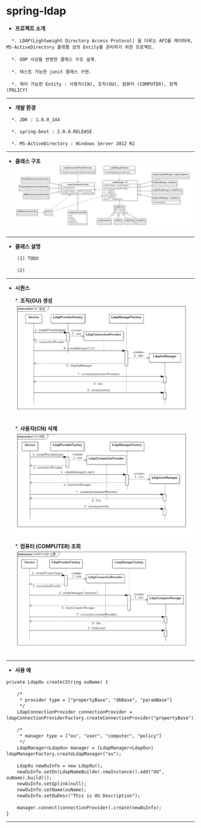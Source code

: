 # spring-ldap

* **프로젝트 소개**
```
  *. LDAP(Lightweight Directory Access Protocol) 을 다루는 API를 제어하여, MS-ActiveDirectory 플랫폼 상의 Entity를 관리하기 위한 프로젝트.

  *. OOP 사상을 반영한 클래스 구조 설계.

  *. 테스트 가능한 junit 클래스 구현.

  *. 제어 가능한 Entity : 사용자(CN), 조직(OU), 컴퓨터 (COMPUTER), 정책(POLICY)
```

-----------------------------------

* **개발 환경**
```
  *. JDK : 1.8.0_144
	
  *. spring-boot : 2.0.0.RELEASE
	
  *. MS-ActiveDirectory : Windows Server 2012 R2
```

-----------------------------------
	
* **클래스 구조**
![](/images/class.png)

-----------------------------------

* **클래스 설명**
```    
    (1) TODO
	
    (2) 
```

-----------------------------------

* **시퀀스**

  *. **조직(OU) 생성**	
  ![](/images/sequence_create.png)

  *. **사용자(CN) 삭제**
  ![](/images/sequence_delete.png)

  *. **컴퓨터 (COMPUTER) 조회**
  ![](/images/sequence_find.png)

-----------------------------------

* **사용 예**
```
private LdapOu create(String ouName) {
	
	/*
	 * provider type = ["propertyBase", "dbBase", "paramBase"]
	 */
	LdapConnectionProvider connectionProvider = ldapConnectionProviderFactory.createConnectionProvider("propertyBase");
	
	/*
	 * manager type = ["ou", "user", "computer", "policy"]
	 */
	LdapManager<LdapOu> manager = (LdapManager<LdapOu>) ldapManagerFactory.createLdapManager("ou");
	
	LdapOu newOuInfo = new LdapOu();
	newOuInfo.setDn(LdapNameBuilder.newInstance().add("OU", ouName).build());
	newOuInfo.setGplink(null);
	newOuInfo.setName(ouName);
	newOuInfo.setOuDesc("This is OU Description");
	
	manager.connect(connectionProvider).create(newOuInfo);
}
```

-----------------------------------